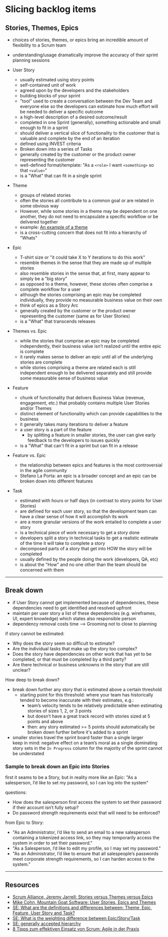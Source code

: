 # Slicing backlog items

## Stories, Themes, Epics

- choices of stories, themes, or epics bring an incredible amount of flexibility to a Scrum team
- understanding/usage dramatically improve the accuracy of their sprint planning sessions

- User Story
  - usually estimated using story points
  - self-contained unit of work
  - agreed upon by the developers and the stakeholders
  - building blocks of your sprint
  - "tool" used to create a conversation between the Dev Team and everyone else so the developers can estimate how much effort will be needed to deliver a specific outcome
  - a high-level description of a desired outcome/result
  - completed in one Sprint (generally), something actionable and small enough to fit in a sprint
  - should deliver a vertical slice of functionality to the customer that is valuable and complete by the end of an iteration
  - defined using INVEST criteria
  - Broken down into a series of Tasks
  - generally created by the customer or the product owner representing the customer
  - well-defined format/template: "As a `<role>` I want `<something>` so that `<value>`"
  - is a "What" that can fit in a single sprint
- Theme
  - groups of related stories
  - often the stories all contribute to a common goal or are related in some obvious way
  - However, while some stories in a theme may be dependent on one another, they do not need to encapsulate a specific workflow or be delivered together
  - example: [An example of a theme](https://www.jeremyjarrell.com/stories-versus-themes-versus-epics/)
  - is a cross-cutting concern that does not fit into a hierarchy of "Whats"
- Epic
  - T-shirt size or "it could take X to Y iterations to do this work"
  - resemble themes in the sense that they are made up of multiple stories
  - also resemble stories in the sense that, at first, many appear to simply be a "big story"
  - as opposed to a theme, however, these stories often comprise a complete workflow for a user
  - although the stories comprising an epic may be completed individually, they provide no measurable business value on their own
  - think of epics as a Story Arc
  - generally created by the customer or the product owner representing the customer (same as for User Stories)
  - is a "What" that transcends releases

- Themes vs. Epic
  - while the stories that comprise an epic may be completed independently, their business value isn’t realized until the entire epic is complete
  - it rarely makes sense to deliver an epic until all of the underlying stories are complete
  - while stories comprising a theme are related each is still independent enough to be delivered separately and still provide some measurable sense of business value

- Feature
  - chunk of functionality that delivers Business Value (revenue, engagement, etc.) that probably contains multiple User Stories and/or Themes
  - distinct element of functionality which can provide capabilities to the business
  - it generally takes many iterations to deliver a feature
  - a user story is a part of the feature
    - by splitting a feature in smaller stories, the user can give early feedback to the developers to issues quickly
  - is a "What" that can't fit in a sprint but can fit in a release

- Feature vs. Epic
  - the relationship between epics and features is the most controversial in the agile community
  - Stefano La Porta: an epic is a broader concept and an epic can be broken down into different features

- Task
  - estimated with hours or half days (in contrast to story points for User Stories)
  - are defined for each user story, so that the development team can have a clear sense of how it will accomplish its work
  - are a more granular versions of the work entailed to complete a user story
  - is a technical piece of work necessary to get a story done
  - developers split a story in technical tasks to get a realistic estimate of the time it will take to complete a story
  - decomposed parts of a story that get into HOW the story will be completed
  - usually defined by the people doing the work (developers, QA, etc)
  - is about the "How" and no one other than the team should be concerned with them
  
---

## Break down

- if User Story cannot get implemented because of dependencies, these dependencies need to get identified and resolved upfront
- maintain per user story a list of these dependencies (e.g. wireframes, UI, expert knowledge) which states also responsible person
- dependency removal costs time --> Grooming not to close to planning

if story cannot be estimated:

- Why does the story seem so difficult to estimate?
- Are the individual tasks that make up the story too complex?
- Does the story have dependencies on other work that has yet to be completed, or that must be completed by a third party?
- Are there technical or business unknowns in the story that are still unclear?

How deep to break down?

- break down further any story that is estimated above a certain threshold
  - starting point for this threshold: where your team has historically tended to become inaccurate with their estimates, e.g.:
    - team’s velocity tends to be relatively predictable when estimating stories of sizes 1, 2, or 3 points
    - but doesn’t have a great track record with stories sized at 5 points and above
    - then: any story estimated >= 5 points should automatically be broken down further before it's added to a sprint
- smaller stories travel the sprint board faster than a single larger  
  keep in mind: negative effect on a team’s moral as a single dominating story sets in the `In Progress` column for the majority of the sprint cannot be understated

### Sample to break down an Epic into Stories

first it seams to be a Story, but in reality more like an Epic: "As a salesperson, I’d like to set my password, so I can log into the system"

questions:

- How does the salesperson first access the system to set their password if their account isn’t fully setup?
- Do password strength requirements exist that will need to be enforced?

from Epic to Story:

- "As an Administrator, I’d like to send an email to a new salesperson containing a tokenized access link, so they may temporarily access the system in order to set their password."
- "As a Salesperson, I’d like to edit my profile, so I may set my password."
- "As an Administrator, I’d like to ensure that all salespeople’s passwords meet corporate strength requirements, so I can harden access to the system."

---

## Resources

- [Scrum Alliance, Jeremy Jarrell: Stories versus Themes versus Epics](https://www.jeremyjarrell.com/stories-versus-themes-versus-epics/)
- [Mike Cohn, Mountain Goat Software: User Stories, Epics and Themes](https://www.mountaingoatsoftware.com/blog/stories-epics-and-themes)
- [SE: What are the definitions and differences between: Theme, Epic, Feature, User Story and Task?](https://pm.stackexchange.com/questions/15000/what-are-the-definitions-and-differences-between-theme-epic-feature-user-sto)
- [SE: What is the weighting difference between Epic/Story/Task](https://pm.stackexchange.com/questions/16739/what-is-the-weighting-difference-between-epic-story-task)
- [SE: generally accepted hierarchy](https://pm.stackexchange.com/a/16784)
- [8 Tipps zum effektiven Einsatz von Scrum: Agile in der Praxis](https://entwickler.de/agile/8-tipps-zum-effektiven-einsatz-von-scrum-agile-in-der-praxis/)
